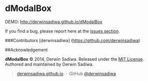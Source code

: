 dModalBox
=========

DEMO: http://derwinsadiwa.github.io/dModalBox

If you find a bug, please report here at the [issues section](https://github.com/derwinsadiwa/dModalBox/issues).

###Contributors
[derwinsadiwa] (https://github.com/derwinsadiwa)

##Acknowledgement

**dModalBox** © 2014, Derwin Sadiwa. Released under the [MIT License](http://opensource.org/licenses/mit-license.php).<br>
Authored and maintained by Derwin Sadiwa.

> [derwinsadiwa.github.io](http://derwinsadiwa.github.io) &nbsp;&middot;&nbsp;
> GitHub [@derwinsadiwa](https://github.com/derwinsadiwa) &nbsp;&nbsp;